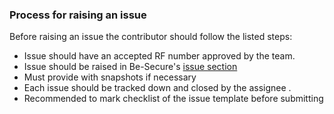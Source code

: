 ### Process for raising an issue

Before raising an issue the contributor should follow the listed steps:

* Issue should have an accepted RF number approved by the team.
* Issue should be raised in Be-Secure's [ issue section ](https://jobyko.github.io/Be-Secure_web/#besec_info/raise_issue/) 
* Must provide with snapshots if necessary
* Each issue should be tracked down and closed by the assignee .
* Recommended to mark checklist of the issue template before submitting



